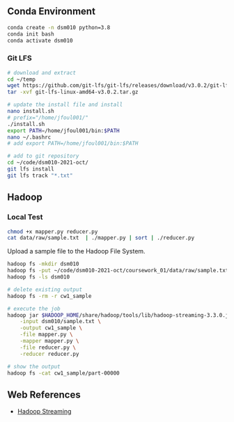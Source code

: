 ## Conda Environment

```bash
conda create -n dsm010 python=3.8
conda init bash
conda activate dsm010
```

### Git LFS

```bash
# download and extract
cd ~/temp
wget https://github.com/git-lfs/git-lfs/releases/download/v3.0.2/git-lfs-linux-amd64-v3.0.2.tar.gz
tar -xvf git-lfs-linux-amd64-v3.0.2.tar.gz

# update the install file and install
nano install.sh
# prefix="/home/jfoul001/"
./install.sh
export PATH=/home/jfoul001/bin:$PATH
nano ~/.bashrc
# add export PATH=/home/jfoul001/bin:$PATH

# add to git repository
cd ~/code/dsm010-2021-oct/
git lfs install
git lfs track "*.txt"
```

## Hadoop

### Local Test

```bash
chmod +x mapper.py reducer.py
cat data/raw/sample.txt  | ./mapper.py | sort | ./reducer.py
```

Upload a sample file to the Hadoop File System.

```bash
hadoop fs -mkdir dsm010
hadoop fs -put ~/code/dsm010-2021-oct/coursework_01/data/raw/sample.txt dsm010
hadoop fs -ls dsm010
```

```bash
# delete existing output
hadoop fs -rm -r cw1_sample

# execute the job
hadoop jar $HADOOP_HOME/share/hadoop/tools/lib/hadoop-streaming-3.3.0.jar \
    -input dsm010/sample.txt \
    -output cw1_sample \
    -file mapper.py \
    -mapper mapper.py \
    -file reducer.py \
    -reducer reducer.py

# show the output
hadoop fs -cat cw1_sample/part-00000
```

## Web References

- [Hadoop Streaming](https://hadoop.apache.org/docs/r1.2.1/streaming.html)